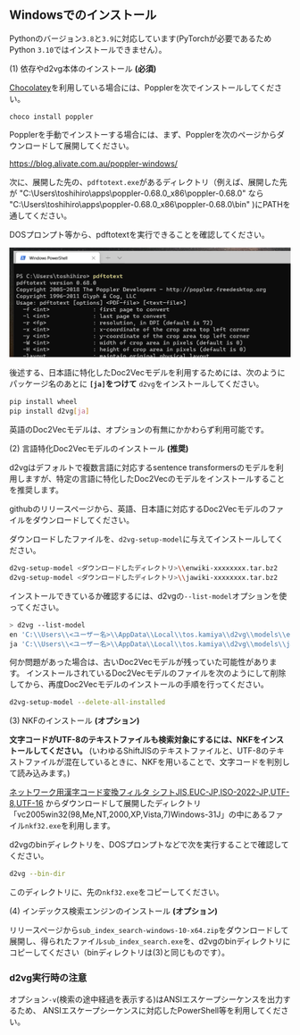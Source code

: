 ## Windowsでのインストール

Pythonのバージョン`3.8`と`3.9`に対応しています(PyTorchが必要であるためPython `3.10`ではインストールできません）。

(1) 依存やd2vg本体のインストール **(必須)**

[Chocolatey](https://chocolatey.org/)を利用している場合には、Popplerを次でインストールしてください。

```
choco install poppler
```

Popplerを手動でインストーする場合には、まず、Popplerを次のページからダウンロードして展開してください。

https://blog.alivate.com.au/poppler-windows/

次に、展開した先の、`pdftotext.exe`があるディレクトリ（例えば、展開した先が "C:\Users\toshihiro\apps\poppler-0.68.0_x86\poppler-0.68.0" なら "C:\Users\toshihiro\apps\poppler-0.68.0_x86\poppler-0.68.0\bin\" )にPATHを通してください。

DOSプロンプト等から、pdftotextを実行できることを確認してください。

![](images/win-pdftotext.png)

後述する、日本語に特化したDoc2Vecモデルを利用するためには、次のようにパッケージ名のあとに **`[ja]`をつけて** `d2vg`をインストールしてください。

```sh
pip install wheel
pip install d2vg[ja]
```

英語のDoc2Vecモデルは、オプションの有無にかかわらず利用可能です。

(2) 言語特化Doc2Vecモデルのインストール **(推奨)**

d2vgはデフォルトで複数言語に対応するsentence transformersのモデルを利用しますが、特定の言語に特化したDoc2Vecのモデルをインストールすることを推奨します。

githubのリリースページから、英語、日本語に対応するDoc2Vecモデルのファイルをダウンロードしてください。

ダウンロードしたファイルを、`d2vg-setup-model`に与えてインストールしてください。

```sh
d2vg-setup-model <ダウンロードしたディレクトリ>\\enwiki-xxxxxxxx.tar.bz2
d2vg-setup-model <ダウンロードしたディレクトリ>\\jawiki-xxxxxxxx.tar.bz2
```

インストールできているか確認するには、d2vgの`--list-model`オプションを使ってください。

```sh
> d2vg --list-model
en 'C:\\Users\\<ユーザー名>\\AppData\\Local\\tos.kamiya\\d2vg\\models\\enwiki-xxxxxxxx\\en-s.model.toml'
ja 'C:\\Users\\<ユーザー名>\\AppData\\Local\\tos.kamiya\\d2vg\\models\\jawiki-xxxxxxxx\\ja.model.toml'
```

何か問題があった場合は、古いDoc2Vecモデルが残っていた可能性があります。
インストールされているDoc2Vecモデルのファイルを次のようにして削除してから、再度Doc2Vecモデルのインストールの手順を行ってください。

```sh
d2vg-setup-model --delete-all-installed
```

(3) NKFのインストール **(オプション)**

**文字コードがUTF-8のテキストファイルも検索対象にするには、NKFをインストールしてください。**
(いわゆるShiftJISのテキストファイルと、UTF-8のテキストファイルが混在しているときに、NKFを用いることで、文字コードを判別して読み込みます。)

[ネットワーク用漢字コード変換フィルタ シフトJIS,EUC-JP,ISO-2022-JP,UTF-8,UTF-16](https://www.vector.co.jp/soft/win95/util/se295331.html)
からダウンロードして展開したディレクトリ「vc2005win32(98,Me,NT,2000,XP,Vista,7)Windows-31J」の中にあるファイル`nkf32.exe`を利用します。

d2vgのbinディレクトリを、DOSプロンプトなどで次を実行することで確認してください。

```sh
d2vg --bin-dir
```

このディレクトリに、先の`nkf32.exe`をコピーしてください。

(4) インデックス検索エンジンのインストール **(オプション)**

リリースページから`sub_index_search-windows-10-x64.zip`をダウンロードして展開し、得られたファイル`sub_index_search.exe`を、d2vgのbinディレクトリにコピーしてください（binディレクトリは(3)と同じものです）。

### d2vg実行時の注意

オプション`-v`(検索の途中経過を表示する)はANSIエスケープシーケンスを出力するため、
ANSIエスケープシーケンスに対応したPowerShell等を利用してください。
